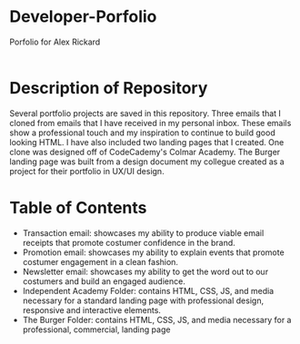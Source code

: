 # Developer-Porfolio
Porfolio for Alex Rickard
<br><br>

# Description of Repository
Several portfolio projects are saved in this repository. Three emails that I cloned from emails that I have received in my personal inbox. These emails show a professional touch and my inspiration to continue to build good looking HTML.
I have also included two landing pages that I created. One clone was designed off of CodeCademy's Colmar Academy. The Burger landing page was built from a design document my collegue created as a project for their portfolio in UX/UI design. 

# Table of Contents
- Transaction email: showcases my ability to produce viable email receipts that promote costumer confidence in the brand.
- Promotion email: showcases my ability to explain events that promote costumer engagement in a clean fashion.
- Newsletter email: showcases my ability to get the word out to our costumers and build an engaged audience.
- Independent Academy Folder: contains HTML, CSS, JS, and media necessary for a standard landing page with professional design, responsive and interactive elements.
- The Burger Folder: contains HTML, CSS, JS, and media necessary for a professional, commercial, landing page
